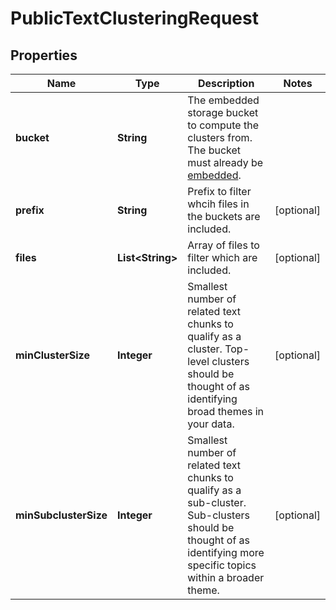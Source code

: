 

# PublicTextClusteringRequest


## Properties

| Name | Type | Description | Notes |
|------------ | ------------- | ------------- | -------------|
|**bucket** | **String** | The embedded storage bucket to compute the clusters from. The bucket must already be [embedded](https://developers.telnyx.com/api/inference/inference-embedding/post-embedding). |  |
|**prefix** | **String** | Prefix to filter whcih files in the buckets are included. |  [optional] |
|**files** | **List&lt;String&gt;** | Array of files to filter which are included. |  [optional] |
|**minClusterSize** | **Integer** | Smallest number of related text chunks to qualify as a cluster. Top-level clusters should be thought of as identifying broad themes in your data. |  [optional] |
|**minSubclusterSize** | **Integer** | Smallest number of related text chunks to qualify as a sub-cluster. Sub-clusters should be thought of as identifying more specific topics within a broader theme. |  [optional] |



